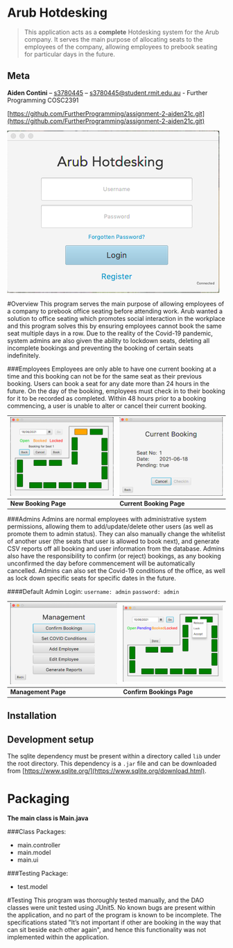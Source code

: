 # Arub Hotdesking
> This application acts as a **complete** Hotdesking system for the Arub company. 
> It serves the main purpose of allocating seats to the employees of the company, allowing employees to prebook
> seating for particular days in the future.

## Meta
**Aiden Contini** – [s3780445](https://github.com/aiden21c) – s3780445@student.rmit.edu.au - Further Programming COSC2391

[https://github.com/FurtherProgramming/assignment-2-aiden21c.git](https://github.com/FurtherProgramming/assignment-2-aiden21c.git)

![header.png](resources/screenshots/header.png)

#Overview
This program serves the main purpose of allowing employees of a company to prebook office seating before attending work.
Arub wanted a solution to office seating which promotes social interaction in the workplace and this program solves this
by ensuring employees cannot book the same seat multiple days in a row. Due to the reality of the Covid-19 pandemic, system
admins are also given the ability to lockdown seats, deleting all incomplete bookings and preventing the booking of certain
seats indefinitely.

###Employees
Employees are only able to have one current booking at a time and this booking can not be for 
the same seat as their previous booking. Users can book a seat for any date more than 24 hours in the future. 
On the day of the booking, employees must check in to their booking for it to be recorded as completed. 
Within 48 hours prior to a booking commencing, a user is unable to alter or cancel their current booking.

| ![newBooking.png](resources/screenshots/newBooking.png) | ![currentBooking.png](resources/screenshots/currentBooking.png)|
|---|---|
| <b>New Booking Page</b>| <b>Current Booking Page</b>|


###Admins
Admins are normal employees with administrative system permissions, allowing them to add/update/delete other users 
(as well as promote them to admin status). They can also manually change the whitelist of another user (the seats that 
user is allowed to book next), and generate CSV reports off all booking and user information from the database. 
Admins also have the responsibility to confirm (or reject) bookings, as any booking unconfirmed the day before commencement 
will be automatically cancelled. Admins can also set the Covid-19 conditions of the office, as well as lock down specific 
seats for specific dates in the future.

####Default Admin Login: 
`username: admin` `password: admin`

| ![managementPage.png](resources/screenshots/managementPage.png)| ![confirmBookingPage.png](resources/screenshots/confirmBookingPage.png) |
|---|---|
| <b>Management Page</b>| <b>Confirm Bookings Page</b>|

## Installation

[comment]: <> (OS X & Linux:)

[comment]: <> (```sh)

[comment]: <> (npm install my-crazy-module --save)

[comment]: <> (```)

[comment]: <> (Windows:)

[comment]: <> (```sh)

[comment]: <> (edit autoexec.bat)

[comment]: <> (```)

## Development setup
The sqlite dependency must be present within a directory called `lib` under the root directory. This dependency is a `.jar` file and 
can be downloaded from [https://www.sqlite.org/](https://www.sqlite.org/download.html).

# Packaging
**The main class is Main.java**

###Class Packages:
- main.controller
- main.model
- main.ui

###Testing Package:
- test.model

#Testing
This program was thoroughly tested manually, and the DAO classes were unit tested using JUnit5.
No known bugs are present within the application, and no part of the program is known to be incomplete.
The specifications stated "It’s not important if other are booking in the way that can sit beside each other again",
and hence this functionality was not implemented within the application.